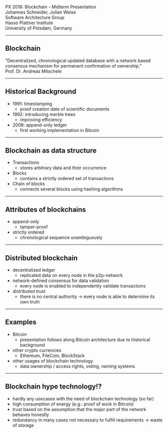 <!-- markdown-config presentation=true -->

<!-- #TODO make style links in container content relative to url -->
<!-- <link rel="stylesheet" type="text/css" href="style.css" /> -->
<link rel="stylesheet" type="text/css" href="../../style.css"  />
<link rel="stylesheet" type="text/css" href="../../../../lively4-core/src/client/lively.css"  /> <!--- #Links... to lively? -->
<link rel="stylesheet" type="text/css" href="../../../../lively4-core/templates/livelystyle.css"  />
<link rel="stylesheet" type="text/css" href="style.css"  />
<style>
  .lively-slide {
    border: 1px solid rgb(220,220,220)
    page-break-before: always;
/*     border: 2px solid red
 */
  }
  p {
    font-size: 18pt
  }
  @media print {
    .lively-slide {
      page-break-before: always;
      border: 0px solid white;
/*       border: 2px solid blue; */
    }      
  }
  
</style>

<div class="title">
  PX 2018: Blockchain - Midterm Presentation
</div>

<div class="authors">
  Johannes Schneider, Julian Weise
</div>

<div class="credentials">
  Software Architecture Group <br>Hasso Plattner Institute<br> University of Potsdam, Germany
</div>

<script>
  var button = document.createElement("button")
  button.textContent = "print"
  button.onclick = async () => {
   var presentation = lively.query(this, "lively-presentation")
   presentation.print()
  }
  button.style = "position: absolute; bottom: 10px; left: 10px"
  button
</script>

---
## Blockchain
<div class="quotation">
"Decentralized, chronological updated database with a network based consensus mechanism for permanent confirmation of ownership."
<div class="author">Prof. Dr. Andreas Mitschele</div>
</div>

--- 
## Historical Background

<ul>
  <li>1991: timestamping
    <ul>
      <li>proof creation date of scientific documents</li>
    </ul>
  </li>
  <li>1992: introducing merkle trees
    <ul>
      <li>improving efficiency</li>
    </ul>
  </li>
  <li>2008: append-only ledger
    <ul>
      <li>first working implementation in Bitcoin</li>
    </ul>
  </li>
</ul>

---
## Blockchain as data structure

<ul>
  <li>Transactions
    <ul>
      <li>stores arbitrary data and their occurrence</li>  
    </ul>
  </li>
  <li>Blocks
    <ul>
      <li>contains a strictly ordered set of transactions</li>
    </ul>
  </li>
  <li>Chain of blocks
    <ul>
      <li>connects several blocks using hashing algorithms</li>
    </ul>
  </li>
</ul>

---
## Attributes of blockchains

<ul>
  <li>append-only
    <ul>
      <li>tamper-proof</li>
    </ul>
  </li>
    <li>strictly ordered
    <ul>
      <li>chronological sequence unambiguously</li>
    </ul>
  </li>
</ul>

---
## Distributed blockchain

<ul>
  <li>decentralized ledger
    <ul>
      <li>replicated data on every node in the p2p-network</li>
    </ul>
  </li>
  <li>network-defined consensus for data validation
    <ul>
      <li>every node is enabled to independently validate transactions</li>
    </ul>
  </li>
  <li>distributed trust
    <ul>
      <li>there is no central authority &rarr; every node is able to determine its own truth</li>
    </ul>
  </li>
</ul>

---
## Examples
<ul>
  <li>Bitcoin
    <ul>
      <li>presentation follows along Bitcoin architecture due to historical background</li>
    </ul>
  </li>
  <li>other crypto currencies
    <ul>
      <li>Ethereum, FileCoin, BlockStack</li>
    </ul>
  </li>
  <li>other usages of blockchain technology
    <ul>
      <li>data ownership / access rights, voting, naming systems</li>
    </ul>
  </li>
</ul>

---
## Blockchain hype technology!?
<ul>
  <li>hardly any usecases with the need of blockchain technology (so far)</li>
  <li>high consumption of energy (e.g.: proof of work in Bitcoin)</li>
  <li>trust based on the assumption that the major part of the network behaves honestly</li>
  <li>redundancy in many cases not necessary to fulfill requirements &rarr; waste of storage</li>
</ul> 
